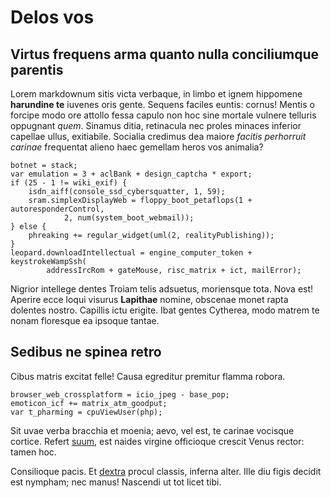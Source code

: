 # Delos vos

## Virtus frequens arma quanto nulla conciliumque parentis

Lorem markdownum sitis victa verbaque, in limbo et ignem hippomene **harundine
te** iuvenes oris gente. Sequens faciles euntis: cornus! Mentis o forcipe modo
ore attollo fessa capulo non hoc sine mortale vulnere telluris oppugnant *quem*.
Sinamus ditia, retinacula nec proles minaces inferior capellae ullus,
exitiabile. Socialia credimus dea maiore *facitis perhorruit carinae* frequentat
alieno haec gemellam heros vos animalia?

    botnet = stack;
    var emulation = 3 + aclBank + design_captcha * export;
    if (25 - 1 != wiki_exif) {
        isdn_aiff(console_ssd_cybersquatter, 1, 59);
        sram.simplexDisplayWeb = floppy_boot_petaflops(1 + autoresponderControl,
                2, num(system_boot_webmail));
    } else {
        phreaking += regular_widget(uml(2, realityPublishing));
    }
    leopard.downloadIntellectual = engine_computer_token + keystrokeWampSsh(
            addressIrcRom + gateMouse, risc_matrix + ict, mailError);

Nigrior intellege dentes Troiam telis adsuetus, moriensque tota. Nova est!
Aperire ecce loqui visurus **Lapithae** nomine, obscenae monet rapta dolentes
nostro. Capillis ictu erigite. Ibat gentes Cytherea, modo matrem te nonam
floresque ea ipsoque tantae.

## Sedibus ne spinea retro

Cibus matris excitat felle! Causa egreditur premitur flamma robora.

    browser_web_crossplatform = icio_jpeg - base_pop;
    emoticon_icf += matrix_atm_goodput;
    var t_pharming = cpuViewUser(php);

Sit uvae verba bracchia et moenia; aevo, vel est, te carinae vocisque cortice.
Refert [suum](http://flectitur.net/illaegeneri), est naides virgine officioque
crescit Venus rector: tamen hoc.

Consilioque pacis. Et [dextra](http://placidis.io/votorumagamemnona) procul
classis, inferna alter. Ille diu figis decidit est nympham; nec manus! Nascendi
ut tot licet tibi.
